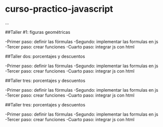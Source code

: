 # curso-practico-javascript

...

##Taller #1: figuras geométricas

-Primer paso: definir las fórmulas 
-Segundo: implementar las formulas en js
-Tercer paso: crear funciones
-Cuarto paso: integrar js con html

##Taller dos: porcentajes y descuentos

-Primer paso: definir las fórmulas 
-Segundo: implementar las formulas en js
-Tercer paso: crear funciones
-Cuarto paso: integrar js con html

##Taller tres: porcentajes y descuentos

-Primer paso: definir las fórmulas 
-Segundo: implementar las formulas en js
-Tercer paso: crear funciones
-Cuarto paso: integrar js con html

##Taller tres: porcentajes y descuentos

-Primer paso: definir las fórmulas 
-Segundo: implementar las formulas en js
-Tercer paso: crear funciones
-Cuarto paso: integrar js con html